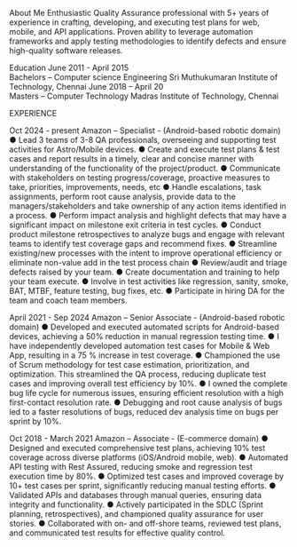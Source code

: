 About Me
Enthusiastic Quality Assurance professional with 5+ years of experience in crafting, developing, and executing test plans for web, mobile, and API applications.
Proven ability to leverage automation frameworks and apply testing methodologies to identify defects and ensure high-quality software releases.

Education
June 2011 - April 2015	
Bachelors – Computer science Engineering
Sri Muthukumaran Institute of Technology, Chennai
June 2018 – April 20	
Masters – Computer Technology
Madras Institute of Technology, Chennai

EXPERIENCE

Oct 2024 - present 	Amazon – Specialist - (Android-based robotic domain)
●	Lead 3 teams of 3-8 QA professionals, overseeing and supporting test activities for Astro/Mobile devices. 
●	Create and execute test plans & test cases and report results in a timely, clear and concise manner with understanding of the functionality of the project/product.
●	Communicate with stakeholders on testing progress/coverage, proactive measures to take, priorities, improvements, needs, etc
●	Handle escalations, task assignments, perform root cause analysis, provide data to the managers/stakeholders and take ownership of any action items identified in a process.
●	Perform impact analysis and highlight defects that may have a significant impact on milestone exit criteria in test cycles.
●	Conduct product milestone retrospectives to analyze bugs and engage with relevant teams to identify test coverage gaps and recommend fixes.
●	Streamline existing/new processes with the intent to improve operational efficiency or eliminate non-value add in the test process chain
●	Review/audit and triage defects raised by your team.
●	Create documentation and training to help your team execute.
●	Involve in test activities like regression, sanity, smoke, BAT, MTBF, feature testing, bug fixes, etc.
●	Participate in hiring DA for the team and coach team members.	

April 2021 - Sep 2024	Amazon – Senior Associate - (Android-based robotic domain)
●	Developed and executed automated scripts for Android-based devices, achieving a 50% reduction in manual regression testing time.
●	I have independently developed automation test cases for Mobile & Web App, resulting in a 75 % increase in test coverage.
●	Championed the use of Scrum methodology for test case estimation, prioritization, and optimization. This streamlined the QA process, reducing duplicate test cases and improving overall test efficiency by 10%.
●	I owned the complete bug life cycle for numerous issues, ensuring efficient resolution with a high first-contact resolution rate.
●	Debugging and root cause analysis of bugs led to a faster resolutions of bugs, reduced dev analysis time on bugs per sprint by 10%.

Oct 2018 - March 2021	Amazon – Associate - (E-commerce domain)
●	Designed and executed comprehensive test plans, achieving 10% test coverage across diverse platforms (iOS/Android mobile, web).
●	Automated API testing with Rest Assured, reducing smoke and regression test execution time by 80%.
●	Optimized test cases and improved coverage by 10+ test cases per sprint, significantly reducing manual testing efforts. 
●	Validated APIs and databases through manual queries, ensuring data integrity and functionality. 
●	Actively participated in the SDLC (Sprint planning, retrospectives), and championed quality assurance for user stories. 
●	Collaborated with on- and off-shore teams, reviewed test plans, and communicated test results for effective quality control.

